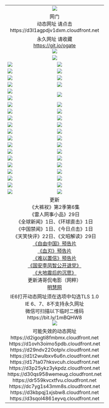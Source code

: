 ﻿<table>
  <tr></tr>
  <tr><td colspan=2 align=center><img src="https://github.com/ogate/up/blob/master/oGate.jpg" /></td></tr>
  <tr><td colspan=2 align=center>网门<br>动态网址 请点击
<br>https://d3l1agpdjv1dxm.cloudfront.net
    </td>
  </tr>
  <tr>
    <td colspan=2 align=center>永久网址 请收藏<br/><a href="https://git.io/ogate" target="_blank">https://git.io/ogate</a><br/><a href="https://d3l1agpdjv1dxm.cloudfront.net/Up/0WMGDL2.png" target="_blank"><img src="https://d3l1agpdjv1dxm.cloudfront.net/Up/0WMGD2.png"/></a></td>
    <!--td align=center>临时网址 微信用<br/><a href="https://bit.ly/1mBQHW8" target="_blank">https://bit.ly/1mBQHW8</a><br/><a href="https://d3l1agpdjv1dxm.cloudfront.net/Up/0WMGDL3.png" target="_blank"><img src="https://d3l1agpdjv1dxm.cloudfront.net/Up/0WMGD3.png"/></a></td-->
  </tr>
  <tr>
    <td colspan=2 align=center><a href="https://d3l1agpdjv1dxm.cloudfront.net/ogUP.aspx?name=0oGate.apk" target="_blank"><img src="https://d3l1agpdjv1dxm.cloudfront.net/Up/0WMAZ.jpg" /></a></td>
  </tr>
  <tr>
    <td><a href="https://d3l1agpdjv1dxm.cloudfront.net/ogNice.aspx" target="_blank"><img src="https://d3l1agpdjv1dxm.cloudfront.net/Up/0WCYY.jpg" /></a></td>
    <td><a href="https://d3l1agpdjv1dxm.cloudfront.net/onCO.aspx?ob=600%E4%BA%8B%E7%89%A9&op=%E5%A2%9E%E5%88%A0%E6%94%B9&args=WH1~%23%E7%B1%BB%E5%9E%8B6%E6%96%B0%E9%97%BB%7c%23%E7%B1%BB%E5%9E%8B6%E8%AF%84%E8%AE%BA&mode=" target="_blank"><img src="https://d3l1agpdjv1dxm.cloudfront.net/Up/0WZTT.jpg" /></a></td> 
  </tr>
  <tr>
    <td><a href="https://d3l1agpdjv1dxm.cloudfront.net/ogDY.aspx" target="_blank"><img src="https://d3l1agpdjv1dxm.cloudfront.net/Up/0FK.jpg" /></a></td>
    <td><a href="https://d3l1agpdjv1dxm.cloudfront.net/ogST.aspx" target="_blank"><img src="https://d3l1agpdjv1dxm.cloudfront.net/Up/0ST.jpg" /></a></td> 
  </tr>
  <tr>
    <!--td rowspan=2><a href="https://d3l1agpdjv1dxm.cloudfront.net/ogUP.aspx?name=WJ.mp4&count=T:1,480P:1" target="_blank"><img src="https://d3l1agpdjv1dxm.cloudfront.net/Up/WJ.jpg" /></a></td-->
    <td><a href="https://d3l1agpdjv1dxm.cloudfront.net/ogUP.aspx?name=11DKC.mp4&count=T:2,2:6,1:16" target="_blank"><img src="https://d3l1agpdjv1dxm.cloudfront.net/Up/11DKC.jpg" /></a></td> 
    <td><div><a href="https://d3l1agpdjv1dxm.cloudfront.net/ogUP.aspx?name=LRWS.mp4&count=7B:8,6B:44,5A:10,5B:35,4A:14,4B:19,3A:10,3B:26,2A:16,2B:21,1A:23,1B:29&current=7B:8" target="_blank"><img src="https://d3l1agpdjv1dxm.cloudfront.net/Up/LRWS.jpg" /></a></td>
   </tr>
  <tr>
    <td><a href="https://d3l1agpdjv1dxm.cloudfront.net/ogUP.aspx?name=LRSH.mp4&count=W:13,2:10" target="_blank"><img src="https://d3l1agpdjv1dxm.cloudfront.net/Up/LRSH.jpg" /></a></td>
    <td><a href="https://d3l1agpdjv1dxm.cloudfront.net/ogUP.aspx?name=BYWXY.mp4" target="_blank"><img src="https://d3l1agpdjv1dxm.cloudfront.net/Up/BYWXY.jpg" /></a></td>
  </tr>
  <tr>
    <td><a href="https://d3l1agpdjv1dxm.cloudfront.net/ogUP.aspx?name=JQR.mp4&count=2" target="_blank"><img src="https://d3l1agpdjv1dxm.cloudfront.net/Up/JQR.jpg" /></a></td>   
    <td rowspan=2><a href="https://d3l1agpdjv1dxm.cloudfront.net/ogUP.aspx?name=JP.mp4&count=9" target="_blank"><img src="https://d3l1agpdjv1dxm.cloudfront.net/Up/JP.jpg" /></td>
  </tr>
  <tr>
    <td><a href="https://d3l1agpdjv1dxm.cloudfront.net/ogUP.aspx?name=WH.mp4" target="_blank"><img src="https://d3l1agpdjv1dxm.cloudfront.net/Up/WH.jpg" /></a></td>
  </tr>
  <tr>
    <td><a href="https://d3l1agpdjv1dxm.cloudfront.net/ogUP.aspx?name=SSZJ.mp4&count=SP:6,480P:8" target="_blank"><img src="https://d3l1agpdjv1dxm.cloudfront.net/Up/SSZJ.jpg" /></a></td>
    <td><a href="https://d3l1agpdjv1dxm.cloudfront.net/ogUP.aspx?name=ZY.mp4&count=2015:16" target="_blank"><img src="https://d3l1agpdjv1dxm.cloudfront.net/Up/ZY.jpg" /></a</td>
  </tr>
  <tr>
    <td><a href="https://d3l1agpdjv1dxm.cloudfront.net/ogUP.aspx?name=XTFY.mp4&count=B:2,A:24" target="_blank"><img src="https://d3l1agpdjv1dxm.cloudfront.net/Up/XTFY.jpg" /></a></td>
    <td><a href="https://d3l1agpdjv1dxm.cloudfront.net/ogUP.aspx?name=1XQK.mp4&count=13" target="_blank"><img src="https://d3l1agpdjv1dxm.cloudfront.net/Up/1XQK.jpg" /></a</td>
  </tr>
  <tr>
    <td><a href="https://d3l1agpdjv1dxm.cloudfront.net/ogUP.aspx?name=1LYF.mp4&count=2" target="_blank"><img src="https://d3l1agpdjv1dxm.cloudfront.net/Up/1LYF0.jpg" /></a></td>
    <td><a href="https://d3l1agpdjv1dxm.cloudfront.net/ogUP.aspx?name=1ZGC.mp4&count=6" target="_blank"><img src="https://d3l1agpdjv1dxm.cloudfront.net/Up/1ZGC0.jpg" /></a></td>
  </tr>
  <tr>
    <td><a href="https://d3l1agpdjv1dxm.cloudfront.net/ogUP.aspx?name=1ZKM.mp4&count=3&current=3" target="_blank"><img src="https://d3l1agpdjv1dxm.cloudfront.net/Up/1ZKM0.jpg" /></a></td>  
    <td><a href="https://d3l1agpdjv1dxm.cloudfront.net/ogUP.aspx?name=1WWY.mp4&count=6&current=6" target="_blank"><img src="https://d3l1agpdjv1dxm.cloudfront.net/Up/1WWY0.jpg" /></a></td>
  </tr>
  <tr>
    <td><a href="https://d3l1agpdjv1dxm.cloudfront.net/ogUP.aspx?name=10JGY.mp4&count=3" target="_blank"><img src="https://d3l1agpdjv1dxm.cloudfront.net/Up/10JGY0.jpg" /></a></td>
    <td><a href="https://d3l1agpdjv1dxm.cloudfront.net/ogUP.aspx?name=10CYS.mp4&count=2" target="_blank"><img src="https://d3l1agpdjv1dxm.cloudfront.net/Up/10CYS0.jpg" /></a></td>
  </tr>
  <tr>
    <td><a href="https://d3l1agpdjv1dxm.cloudfront.net/ogUP.aspx?name=4SQQ.mp4&count=201603:1,201602:20,201601:21&current=201603:1" target="_blank"><img src="https://d3l1agpdjv1dxm.cloudfront.net/Up/4SQQ0.jpg"/></a></td>
    <td><a href="https://d3l1agpdjv1dxm.cloudfront.net/ogUP.aspx?name=4SHQ.mp4&count=201603:1,201602:27,201601:28&current=201603:1" target="_blank"><img src="https://d3l1agpdjv1dxm.cloudfront.net/Up/4SHQ0.jpg"/></a></td>
  </tr>
  <tr>
    <td><a href="https://d3l1agpdjv1dxm.cloudfront.net/ogUP.aspx?name=4SZG.mp4&count=201603:1,201602:21,201601:23&current=201603:1" target="_blank"><img src="https://d3l1agpdjv1dxm.cloudfront.net/Up/4SZG0.jpg"/></a></td>
    <td><a href="https://d3l1agpdjv1dxm.cloudfront.net/ogUP.aspx?name=4SDJ.mp4&count=201603A:1,201602A:24,201602B:7,201601A:48,201601B:6&current=201603A:1" target="_blank"><img src="https://d3l1agpdjv1dxm.cloudfront.net/Up/4SDJ0.jpg"/></a></td>
  </tr>
  <tr>
    <td><a href="https://d3l1agpdjv1dxm.cloudfront.net/ogUP.aspx?name=4CTX.mp4&count=201602:3,201601:4&current=201602:3" target="_blank"><img src="https://d3l1agpdjv1dxm.cloudfront.net/Up/4CTX0.jpg"/></a></td>
    <td><a href="https://d3l1agpdjv1dxm.cloudfront.net/ogUP.aspx?name=4CWZ.mp4&count=201602:4,201601:4&current=201602:4" target="_blank"><img src="https://d3l1agpdjv1dxm.cloudfront.net/Up/4CWZ0.jpg"/></a></td>
  </tr>
  <tr>
    <td><a href="https://d3l1agpdjv1dxm.cloudfront.net/onUP.aspx?name=https://dwsfx5awq5vcc.cloudfront.net/" target="_blank"><img src="https://d3l1agpdjv1dxm.cloudfront.net/Up/0DTW.jpg"/></a></td>
    <td><a href="https://d3l1agpdjv1dxm.cloudfront.net/onUP.aspx?name=https://d240ns8up8earz.cloudfront.net/acenter/" target="_blank"><img src="https://d3l1agpdjv1dxm.cloudfront.net/Up/0TDW.jpg" /></a></td>
  </tr>
  <tr>
    <td><a href="https://d3l1agpdjv1dxm.cloudfront.net/onUP.aspx?name=https://d4508d6vomz2p.cloudfront.net/gb/nsc413.htm" target="_blank"><img src="https://d3l1agpdjv1dxm.cloudfront.net/Up/0DJY.jpg" /></a></td>
    <td><a href="https://d3l1agpdjv1dxm.cloudfront.net/onUP.aspx?name=https://d3bxwq7vzudb5l.cloudfront.net/xtr/gb/prog204.html" target="_blank"><img src="https://d3l1agpdjv1dxm.cloudfront.net/Up/0XTR.jpg" /></a></td>
  </tr>
  <tr>
    <td><a href="https://d3l1agpdjv1dxm.cloudfront.net/onUP.aspx?name=https://d3aj00iefsmfgc.cloudfront.net/" target="_blank"><img src="https://d3l1agpdjv1dxm.cloudfront.net/Up/0MHW.jpg" /></a></td>
    <td><a href="https://d3l1agpdjv1dxm.cloudfront.net/onUP.aspx?name=https://d1lcj91uv80klr.cloudfront.net/" target="_blank"><img src="https://d3l1agpdjv1dxm.cloudfront.net/Up/0ZJW.jpg" /></a></td>
  </tr>
  <tr>
    <td><a href="https://d3l1agpdjv1dxm.cloudfront.net/ogUP.aspx?name=0FG.zip" target="_blank"><img src="https://d3l1agpdjv1dxm.cloudfront.net/Up/0FG.jpg" /></a></td>
    <td><a href="https://d3l1agpdjv1dxm.cloudfront.net/ogUP.aspx?name=0FGA.apk" target="_blank"><img src="https://d3l1agpdjv1dxm.cloudfront.net/Up/0FGA.jpg" /></a></td>
  </tr>
  <tr>
    <td><a href="https://d3l1agpdjv1dxm.cloudfront.net/ogUP.aspx?name=0U.zip" target="_blank"><img src="https://d3l1agpdjv1dxm.cloudfront.net/Up/0U.jpg" /></a></td>
    <td><a href="https://d3l1agpdjv1dxm.cloudfront.net/ogUP.aspx?name=0UA.apk" target="_blank"><img src="https://d3l1agpdjv1dxm.cloudfront.net/Up/0UA.jpg" /></a></td>
  </tr>
  <tr>
    <td><a href="https://d3l1agpdjv1dxm.cloudfront.net/ogUP.aspx?name=0iPPOTV.zip" target="_blank"><img src="https://d3l1agpdjv1dxm.cloudfront.net/Up/0iPPOTV.jpg" /></a></td>
    <td><a href="https://d3l1agpdjv1dxm.cloudfront.net/ogUP.aspx?name=0iNTD.apk" target="_blank"><img src="https://d3l1agpdjv1dxm.cloudfront.net/Up/0iNTD.jpg" /></a></td>
  </tr>
  <tr>
    <td colspan=2 align=center>更新<br>
      《大裤衩》第2季第6集<br>
      《雷人网事小品》29日<br>
      《全球新闻》1日、《环球直击》1日<br>
      《中国禁闻》1日、《今日点击》1日<br>
      《天笑快评》22日、《文昭解读》29日<br>
      <a href="https://d3l1agpdjv1dxm.cloudfront.net/ogUP.aspx?name=11ZYZG0.mp4" target="_blank">《自由中国》预告片</a><br>
      <a href="https://d3l1agpdjv1dxm.cloudfront.net/ogUP.aspx?name=11XR.mp4" target="_blank">《血刃》预告片</a><br>
      <a href="https://d3l1agpdjv1dxm.cloudfront.net/ogUP.aspx?name=11NYZX.mp4&count=2" target="_blank">《难以置信》预告片</a><br>
      <a href="https://d3l1agpdjv1dxm.cloudfront.net/ogUP.aspx?name=4LFZ.mp4" target="_blank">《国安李凤智公开退党》</a><br>
      <a href="https://d3l1agpdjv1dxm.cloudfront.net/ogUP.aspx?name=4DDZHDCS.mp4" target="_blank">《大地震后的沉思》</a><br>
      更新涛哥侃电影（网粹）<br>
      <a href="https://d3l1agpdjv1dxm.cloudfront.net/onUP.aspx?name=https://www.minghui.org/" target="_blank">明慧网</a></td>
    </td>
  </tr>
  <tr>
    <td colspan=2 align=center>IE6打开动态网址须在选项中勾选TLS 1.0<br/>IE 6、7、8不支持永久网址<br/>
      微信可扫描以下临时二维码<br/>https://bit.ly/1mBQHW8<br/><a href="https://d3l1agpdjv1dxm.cloudfront.net/Up/0WMGDL3.png" target="_blank"><img src="https://d3l1agpdjv1dxm.cloudfront.net/Up/0WMGD3.png"/></a><br>
  </tr>
  <tr>
    <td colspan=2 align=center>可能失效的动态网址
<br>https://d2igogti8fmbmx.cloudfront.net
<br>https://d1ovh3oimo5pdb.cloudfront.net
<br>https://d29ndv220otplv.cloudfront.net
<br>https://d1t2wulbxv6u6n.cloudfront.net
<br>https://d17ta07hksvcuh.cloudfront.net
<br>https://d3p25ykz3ykpdz.cloudfront.net
<br>https://d30qs958wemeug.cloudfront.net
<br>https://dr559kvcxtfvu.cloudfront.net
<br>https://dc7yg1s43mm8s.cloudfront.net
<br>https://d3kbpqj1xjsbw8.cloudfront.net
<br>https://d3sqol4861eyvq.cloudfront.net
    </td>
  </tr>
</table>
